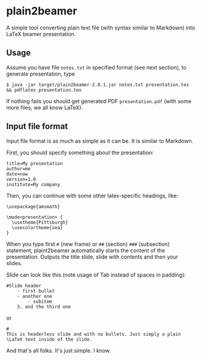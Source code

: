 # plain2beamer

A simple tool converting plain text file (with syntax similar to Markdown) into LaTeX beamer presentation.


## Usage

Assume you have file `notes.txt` in specified format (see next section), to generate presentation, type


    $ java -jar target/plain2beamer-2.0.1.jar notes.txt presentation.tex && pdflatex presentation.tex  

If nothing fails you should get generated PDF `presentation.pdf` (with some more files, we all know LaTeX).

## Input file format
Input file format is as much as simple as it can be. It is similar to Markdown.

First, you should specify something about the presentation:

    title=My presentation
    author=me
    date=now
    version=1.0
    institute=My company


Then, you can continue with some other latex-specific headings, like:

    \usepackage{amsmath}
    
    \mode<presentation> {
      \usetheme{Pittsburgh}
      \usecolortheme{sea}
    }


When you type first `#` (new frame) or `##` (section) `###` (subsection) statement, plaint2beamer automatically starts the content of the presentation. Outputs the title slide, slide with contents and then your slides.

Slide can look like this (note usage of Tab instead of spaces in padding):

    #Slide header
    	- first bullet
    	- another one
    		- subitem
    	3. and the third one  

or 

    #
    This is headerless slide and with no bullets. Just simply a plain \LaTeX text inside of the slide.

And that's all folks. It's just simple. I know.